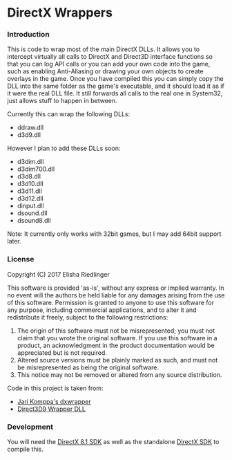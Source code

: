 # DirectX Wrappers

### Introduction

This is code to wrap most of the main DirectX DLLs.  It allows you to intercept virtually all calls to DirectX and Direct3D interface functions so that you can log API calls or you can add your own code into the game, such as enabling Anti-Aliasing or drawing your own objects to create overlays in the game. Once you have compiled this you can simply copy the DLL into the same folder as the game's executable, and it should load it as if it were the real DLL file. It still forwards all calls to the real one in System32, just allows stuff to happen in between. 

Currently this can wrap the following DLLs:
- ddraw.dll
- d3d9.dll

However I plan to add these DLLs soon:
- d3dim.dll
- d3dim700.dll
- d3d8.dll
- d3d10.dll
- d3d11.dll
- d3d12.dll
- dinput.dll
- dsound.dll
- dsound8.dll

Note: It currently only works with 32bit games, but I may add 64bit support later.

### License

Copyright (C) 2017 Elisha Riedlinger

This software is  provided 'as-is', without any express  or implied  warranty. In no event will the
authors be held liable for any damages arising from the use of this software.
Permission  is granted  to anyone  to use  this software  for  any  purpose,  including  commercial
applications, and to alter it and redistribute it freely, subject to the following restrictions:

   1. The origin of this software must not be misrepresented; you must not claim that you  wrote the
      original  software. If you use this  software  in a product, an  acknowledgment in the product
      documentation would be appreciated but is not required.
   2. Altered source versions must  be plainly  marked as such, and  must not be  misrepresented  as
      being the original software.
   3. This notice may not be removed or altered from any source distribution.

Code in this project is taken from:
- [Jari Komppa's dxwrapper](https://github.com/jarikomppa/dxwrapper)
- [Direct3D9 Wrapper DLL](https://gist.github.com/shaunlebron/3854bf4eec5bec297907)

### Development

You will need the [DirectX 8.1 SDK](http://www.tdxlibrary.org/Downloads/Microsoft/dx7sdk.zip) as well as the standalone [DirectX SDK](https://www.microsoft.com/en-us/download/details.aspx?id=6812) to compile this.